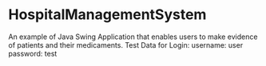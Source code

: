 # HospitalManagementSystem
An example of Java Swing Application that enables users to make evidence of patients and their medicaments.
Test Data for Login:
username: user
password: test
